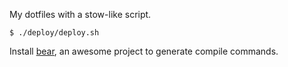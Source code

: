 My dotfiles with a stow-like script.

    $ ./deploy/deploy.sh

Install [bear](https://github.com/rizsotto/Bear), an awesome project to generate compile commands.
